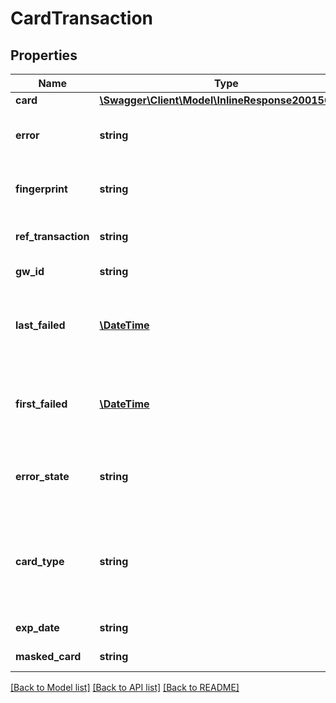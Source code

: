 # CardTransaction

## Properties
Name | Type | Description | Notes
------------ | ------------- | ------------- | -------------
**card** | [**\Swagger\Client\Model\InlineResponse20015Cards**](InlineResponse20015Cards.md) |  | [optional] 
**error** | **string** | Error code if failed. See [transaction errors](https://docs.reepay.com/api/#transaction-errors). | [optional] 
**fingerprint** | **string** | Uniquely identifies this particular card number | [optional] 
**ref_transaction** | **string** | Id of a possible referenced transaction | [optional] 
**gw_id** | **string** | Gateway id for card | [optional] 
**last_failed** | [**\DateTime**](\DateTime.md) | When the card transaction last failed, in [ISO-8601](http://en.wikipedia.org/wiki/ISO_8601) extended offset date-time format. | [optional] 
**first_failed** | [**\DateTime**](\DateTime.md) | When the card transaction first failed, in [ISO-8601](http://en.wikipedia.org/wiki/ISO_8601) extended offset date-time format. | [optional] 
**error_state** | **string** | Error state if failed: &#x60;pending&#x60;, &#x60;soft_declined&#x60;, &#x60;hard_declined&#x60; or &#x60;processing_error&#x60; | [optional] 
**card_type** | **string** | Card type: &#x60;unknown&#x60;, &#x60;visa&#x60;, &#x60;mc&#x60;, &#x60;dankort&#x60;, &#x60;visa_dk&#x60;, &#x60;visa_elec&#x60;, &#x60;maestro&#x60;, &#x60;laser&#x60;, &#x60;amex&#x60;, &#x60;diners&#x60;, &#x60;discover&#x60; or &#x60;jcb&#x60; | 
**exp_date** | **string** | Card expire date on form MM-YY | [optional] 
**masked_card** | **string** | Masked card number | [optional] 

[[Back to Model list]](../README.md#documentation-for-models) [[Back to API list]](../README.md#documentation-for-api-endpoints) [[Back to README]](../README.md)


